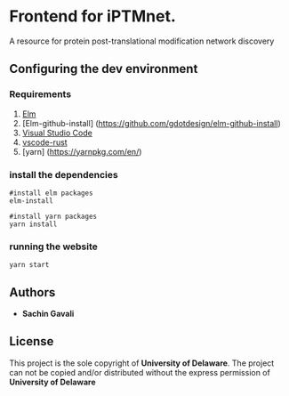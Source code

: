 # Frontend for iPTMnet.
A resource for protein post-translational modification network discovery

## Configuring the dev environment

### Requirements ##
 1. [Elm](https://guide.elm-lang.org/install.html)
 2. [Elm-github-install] (https://github.com/gdotdesign/elm-github-install)
 2. [Visual Studio Code](https://code.visualstudio.com/Download)
 3. [vscode-rust](https://marketplace.visualstudio.com/items?itemName=sbrink.elm)
 4. [yarn] (https://yarnpkg.com/en/)
    
### install the dependencies
```
#install elm packages
elm-install

#install yarn packages
yarn install
```

### running the website
```
yarn start
```

## Authors
* **Sachin Gavali** 

## License
This project is the sole copyright of **University of Delaware**. The project can not be copied and/or distributed without the express permission of **University of Delaware**
